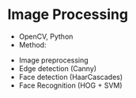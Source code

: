 # Image Processing
- OpenCV, Python  
- Method:
* Image preprocessing
* Edge detection (Canny) 
* Face detection (HaarCascades) 
* Face Recognition (HOG + SVM)

